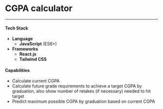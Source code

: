 # CGPA calculator

---

#### Tech Stack

- **Language**
  - **JavaScript** (ES6+)
- **Frameworks**
  - **React.js**
  - **Tailwind CSS**

#### Capabilities

- Calculate current CGPA
- Calculate future grade requirements to achieve a target CGPA by graduation, also show number of retakes (if necessary) needed to hit target
- Predict maximum possible CGPA by graduation based on current CGPA
